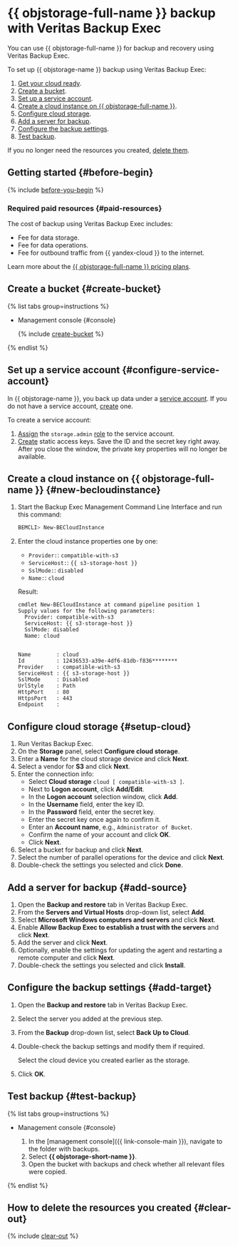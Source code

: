 # {{ objstorage-full-name }} backup with Veritas Backup Exec

You can use {{ objstorage-full-name }} for backup and recovery using Veritas Backup Exec.

To set up {{ objstorage-name }} backup using Veritas Backup Exec:

1. [Get your cloud ready](#before-begin).
1. [Create a bucket](#create-bucket).
1. [Set up a service account](#configure-service-account).
1. [Create a cloud instance on {{ objstorage-full-name }}](#new-becloudinstance).
1. [Configure cloud storage](#setup-cloud).
1. [Add a server for backup](#add-source).
1. [Configure the backup settings](#add-target).
1. [Test backup](#test-backup).

If you no longer need the resources you created, [delete them](#clear-out).

## Getting started {#before-begin}

{% include [before-you-begin](../_tutorials_includes/before-you-begin.md) %}

### Required paid resources {#paid-resources}

The cost of backup using Veritas Backup Exec includes:

* Fee for data storage.
* Fee for data operations.
* Fee for outbound traffic from {{ yandex-cloud }} to the internet.

Learn more about the [{{ objstorage-full-name }} pricing plans](../../storage/pricing.md#prices).

## Create a bucket {#create-bucket}

{% list tabs group=instructions %}

- Management console {#console}

  {% include [create-bucket](../_tutorials_includes/create-public-bucket.md) %}

{% endlist %}

## Set up a service account {#configure-service-account}

In {{ objstorage-name }}, you back up data under a [service account](../../iam/concepts/users/service-accounts.md). If you do not have a service account, [create](../../iam/operations/sa/create.md) one.

To create a service account:

1. [Assign](../../iam/operations/sa/assign-role-for-sa.md) the `storage.admin` [role](../../storage/security/index.md#storage-admin) to the service account.
1. [Create](../../iam/operations/authentication/manage-access-keys.md#create-access-key) static access keys. Save the ID and the secret key right away. After you close the window, the private key properties will no longer be available.

## Create a cloud instance on {{ objstorage-full-name }} {#new-becloudinstance}

1. Start the Backup Exec Management Command Line Interface and run this command:

    ```bash
    BEMCLI> New-BECloudInstance
    ```

1. Enter the cloud instance properties one by one:
    * `Provider:`: `compatible-with-s3`
    * `ServiceHost:`: `{{ s3-storage-host }}`
    * `SslMode:`: `disabled`
    * `Name:`: `cloud`

    Result:

    ```text
    cmdlet New-BECloudInstance at command pipeline position 1
    Supply values for the following parameters:
      Provider: compatible-with-s3
      ServiceHost: {{ s3-storage-host }}
      SslMode: disabled
      Name: cloud


    Name        : cloud
    Id          : 12436533-a39e-4df6-81db-f836********
    Provider    : compatible-with-s3
    ServiceHost : {{ s3-storage-host }}
    SslMode     : Disabled
    UrlStyle    : Path
    HttpPort    : 80
    HttpsPort   : 443
    Endpoint    :
    ```

## Configure cloud storage {#setup-cloud}

1. Run Veritas Backup Exec.
1. On the **Storage** panel, select **Configure cloud storage**.
1. Enter a **Name** for the cloud storage device and click **Next**.
1. Select a vendor for **S3** and click **Next**.
1. Enter the connection info:
    * Select **Cloud storage** `cloud [ compatible-with-s3 ]`.
    * Next to **Logon account**, click **Add/Edit**.
    * In the **Logon account** selection window, click **Add**.
    * In the **Username** field, enter the key ID.
    * In the **Password** field, enter the secret key.
    * Enter the secret key once again to confirm it.
    * Enter an **Account name**, e.g., `Administrator of Bucket`.
    * Confirm the name of your account and click **OK**.
    * Click **Next**.
1. Select a bucket for backup and click **Next**.
1. Select the number of parallel operations for the device and click **Next**.
1. Double-check the settings you selected and click **Done**.

## Add a server for backup {#add-source}

1. Open the **Backup and restore** tab in Veritas Backup Exec.
1. From the **Servers and Virtual Hosts** drop-down list, select **Add**.
1. Select **Microsoft Windows computers and servers** and click **Next**.
1. Enable **Allow Backup Exec to establish a trust with the servers** and click **Next**.
1. Add the server and click **Next**.
1. Optionally, enable the settings for updating the agent and restarting a remote computer and click **Next**.
1. Double-check the settings you selected and click **Install**.

## Configure the backup settings {#add-target}

1. Open the **Backup and restore** tab in Veritas Backup Exec.
1. Select the server you added at the previous step.
1. From the **Backup** drop-down list, select **Back Up to Cloud**.
1. Double-check the backup settings and modify them if required.

   Select the cloud device you created earlier as the storage.
1. Click **OK**.

## Test backup {#test-backup}

{% list tabs group=instructions %}

- Management console {#console}

  1. In the [management console]({{ link-console-main }}), navigate to the folder with backups.
  1. Select **{{ objstorage-short-name }}**.
  1. Open the bucket with backups and check whether all relevant files were copied.

{% endlist %}

## How to delete the resources you created {#clear-out}

{% include [clear-out](../_tutorials_includes/storage-clear-out.md) %}
